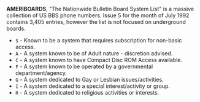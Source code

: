 **AMERIBOARDS**, "The Nationwide Bulletin Board System List" is a massive collection of US BBS phone numbers. Issue 5 for the month of July 1992 contains 3,405 entries, however the list is not focused on underground boards.

 - `$` - Known to be a system that requires subscription for non-basic access.
 - `A` - A system known to be of Adult nature - discretion advised.           
 - `C` - A system known to have Compact Disc ROM Access available.            
 - `F` - A system known to be operated by a governmental department/agency.   
 - `G` - A system dedicated to Gay or Lesbian issues/activities.              
 - `I` - A system dedicated to a special interest/activity or group.          
 - `R` - A system dedicated to religious activities or interests.             